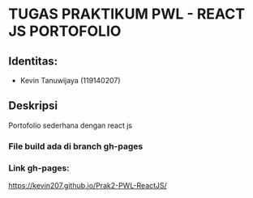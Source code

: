 # TUGAS PRAKTIKUM PWL - REACT JS PORTOFOLIO

## Identitas:
- Kevin Tanuwijaya (119140207)

## Deskripsi
Portofolio sederhana dengan react js

### File build ada di branch gh-pages

### Link gh-pages: 
https://kevin207.github.io/Prak2-PWL-ReactJS/
